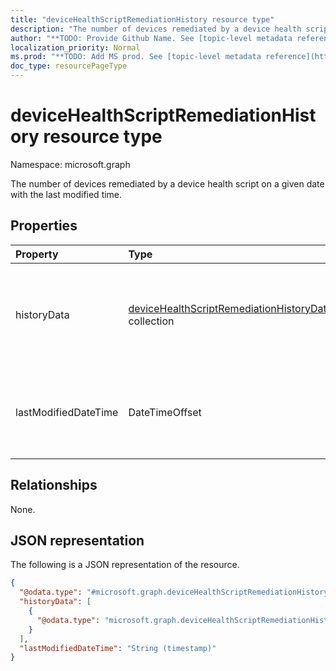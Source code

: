 ```yaml
---
title: "deviceHealthScriptRemediationHistory resource type"
description: "The number of devices remediated by a device health script on a given date with the last modified time."
author: "**TODO: Provide Github Name. See [topic-level metadata reference](https://msgo.azurewebsites.net/add/document/guidelines/metadata.html#topic-level-metadata)**"
localization_priority: Normal
ms.prod: "**TODO: Add MS prod. See [topic-level metadata reference](https://msgo.azurewebsites.net/add/document/guidelines/metadata.html#topic-level-metadata)**"
doc_type: resourcePageType
---
```


# deviceHealthScriptRemediationHistory resource type

Namespace: microsoft.graph



The number of devices remediated by a device health script on a given date with the last modified time.

## Properties
|Property|Type|Description|
|:---|:---|:---|
|historyData|[deviceHealthScriptRemediationHistoryData](../resources/devicehealthscriptremediationhistorydata.md) collection|The number of devices remediated by the device health script on the given date.|
|lastModifiedDateTime|DateTimeOffset|The date on which the results history is calculated for the healthscript.|

## Relationships
None.

## JSON representation
The following is a JSON representation of the resource.
<!-- {
  "blockType": "resource",
  "@odata.type": "microsoft.graph.deviceHealthScriptRemediationHistory"
}
-->
``` json
{
  "@odata.type": "#microsoft.graph.deviceHealthScriptRemediationHistory",
  "historyData": [
    {
      "@odata.type": "microsoft.graph.deviceHealthScriptRemediationHistoryData"
    }
  ],
  "lastModifiedDateTime": "String (timestamp)"
}
```

